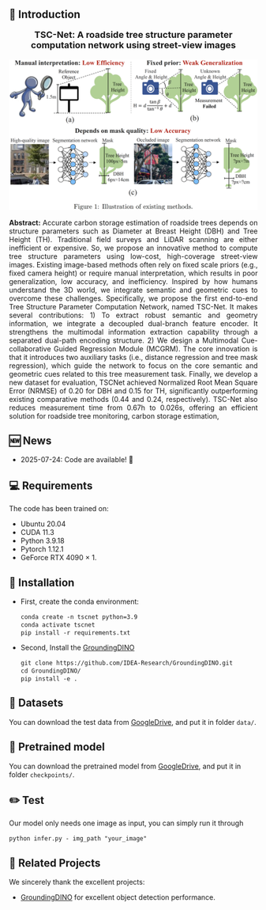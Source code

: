 ## 🔭 Introduction
<p align="center" style="font-size:18px">
<strong>TSC-Net: A roadside tree structure parameter computation network using street-view images</strong>
</p>
<img src="media/teaser.png" alt="Network" style="zoom:50%;">

<p align="justify">
<strong>Abstract:</strong> Accurate carbon storage estimation of roadside trees depends on structure parameters such as Diameter at Breast Height (DBH) and Tree Height (TH). Traditional field surveys and LiDAR scanning are either inefficient or expensive. So, we propose an innovative method to compute tree structure parameters using low-cost, high-coverage street-view images. Existing image-based methods often rely on fixed scale priors (e.g., fixed camera height) or require manual interpretation, which results in poor
generalization, low accuracy, and inefficiency. Inspired by how humans understand the
3D world, we integrate semantic and geometric cues to overcome these challenges.
Specifically, we propose the first end-to-end Tree Structure Parameter Computation
Network, named TSC-Net. It makes several contributions: 1) To extract robust
semantic and geometry information, we integrate a decoupled dual-branch feature
encoder. It strengthens the multimodal information extraction capability through a
separated dual-path encoding structure. 2) We design a Multimodal Cue-collaborative
Guided Regression Module (MCGRM). The core innovation is that it introduces two
auxiliary tasks (i.e., distance regression and tree mask regression), which guide the
network to focus on the core semantic and geometric cues related to this tree
measurement task. Finally, we develop a new dataset for evaluation, TSCNet
achieved Normalized Root Mean Square Error (NRMSE) of 0.20 for DBH and 0.15
for TH, significantly outperforming existing comparative methods (0.44 and 0.24,
respectively). TSC-Net also reduces measurement time from 0.67h to 0.026s, offering
an efficient solution for roadside tree monitoring, carbon storage estimation,
</p>

## 🆕 News

- 2025-07-24: Code are available! 🎉

## 💻 Requirements
The code has been trained on:
- Ubuntu 20.04
- CUDA 11.3
- Python 3.9.18
- Pytorch 1.12.1
- GeForce RTX 4090 $\times$ 1.

## 🔧 Installation

- First, create the conda environment:
  ```
  conda create -n tscnet python=3.9
  conda activate tscnet
  pip install -r requirements.txt
  ```
- Second, Install the [GroundingDINO](https://github.com/IDEA-Research/GroundingDINO)
  ```
  git clone https://github.com/IDEA-Research/GroundingDINO.git
  cd GroundingDINO/
  pip install -e .
  ```

## 💾 Datasets

You can download the test data from [GoogleDrive](https://drive.google.com/drive/folders/13Oi6nvvG13pJ3NGxJt8I55YK15X8vX-L?usp=sharing), and put it in folder `data/`.

## 🚅 Pretrained model

You can download the pretrained model from [GoogleDrive](https://drive.google.com/drive/folders/1NJGIKiLX92vges5Bt6xaVm0Oct9t48rN?usp=sharing), and put it in folder `checkpoints/`.


## ✏️ Test
Our model only needs one image as input, you can simply run it through
```
python infer.py - img_path "your_image"
```

## 🔗 Related Projects
We sincerely thank the excellent projects:
- [GroundingDINO](https://github.com/IDEA-Research/GroundingDINO) for excellent object detection performance.
